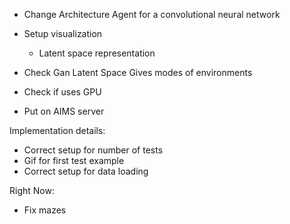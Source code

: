 - Change Architecture Agent for a convolutional neural network

- Setup visualization
    - Latent space representation


- Check Gan Latent Space Gives modes of environments

- Check if uses GPU

- Put on AIMS server

Implementation details:
- Correct setup for number of tests
- Gif for first test example
- Correct setup for data loading


Right Now:
- Fix mazes